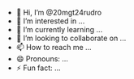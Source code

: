 - 👋 Hi, I’m @20mgt24rudro
- 👀 I’m interested in ...
- 🌱 I’m currently learning ...
- 💞️ I’m looking to collaborate on ...
- 📫 How to reach me ...
- 😄 Pronouns: ...
- ⚡ Fun fact: ...

<!---
20mgt24rudro/20mgt24rudro is a ✨ special ✨ repository because its `README.md` (this file) appears on your GitHub profile.
You can click the Preview link to take a look at your changes.
--->

